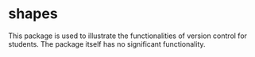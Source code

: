 # shapes
This package is used to illustrate the functionalities of version control for students. The package itself has no significant functionality. 
